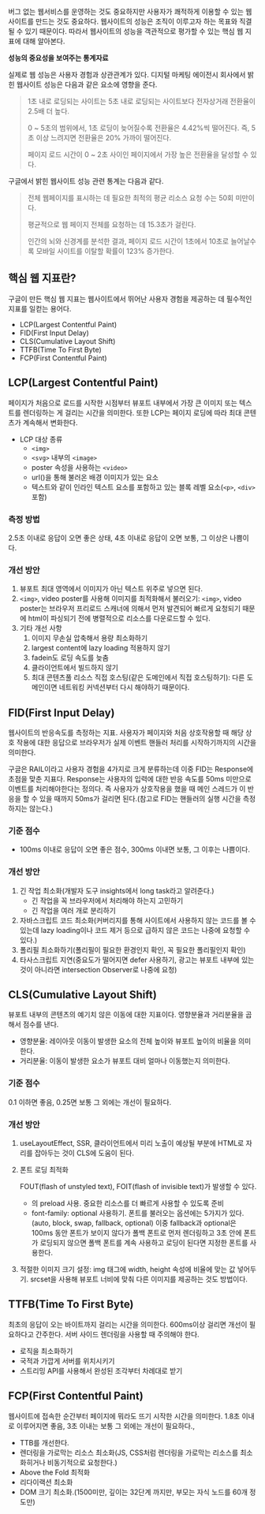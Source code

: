 버그 없는 웹서비스를 운영하는 것도 중요하지만 사용자가 쾌적하게 이용할 수 있는 웹사이트를 만드는 것도 중요하다. 웹사이트의 성능은 조직이 이루고자 하는 목표와 직결될 수 있기 때문이다. 따라서 웹사이트의 성능을 객관적으로 평가할 수 있는 핵심 웹 지표에 대해 알아본다. 

**성능의 중요성을 보여주는 통계자료**

실제로 웹 성능은 사용자 경험과 상관관계가 있다. 디지털 마케팅 에이전시 회사에서 밝힌 웹사이트 성능은 다음과 같은 요소에 영향을 준다.

> 1초 내로 로딩되는 사이트는 5초 내로 로딩되는 사이트보다 전자상거래 전환율이 2.5배 더 높다.
> 
> 0 ~ 5초의 범위에서, 1초 로딩이 늦어질수록 전환율은 4.42%씩 떨어진다. 즉, 5초 이상 느려지면 전환율은 20% 가까이 떨어진다.
> 
> 페이지 로드 시간이 0 ~ 2초 사이인 페이지에서 가장 높은 전환율을 달성할 수 있다.

구글에서 밝힌 웹사이트 성능 관련 통계는 다음과 같다.

> 전체 웹페이지를 표시하는 데 필요한 최적의 평균 리소스 요청 수는 50회 미만이다.
> 
> 평균적으로 웹 페이지 전체를 요청하는 데 15.3초가 걸린다.
> 
> 인간의 뇌와 신경계를 분석한 결과, 페이지 로드 시간이 1초에서 10초로 늘어날수록 모바일 사이트를 이탈할 확률이 123% 증가한다.


## 핵심 웹 지표란?

구글이 만든 핵심 웹 지표는 웹사이트에서 뛰어난 사용자 경험을 제공하는 데 필수적인 지표를 일컫는 용어다.

- LCP(Largest Contentful Paint)
- FID(First Input Delay)
- CLS(Cumulative Layout Shift)
- TTFB(Time To First Byte)
- FCP(First Contentful Paint)

## LCP(Largest Contentful Paint)

페이지가 처음으로 로드를 시작한 시점부터 뷰포트 내부에서 가장 큰 이미지 또는 텍스트를 렌더링하는 게 걸리는 시간을 의미한다. 또한 LCP는 페이지 로딩에 따라 최대 콘텐츠가 계속해서 변화한다.

- LCP 대상 종류
    - `<img>`
    - `<svg>` 내부의 `<image>`
    - poster 속성을 사용하는 `<video>`
    - url()을 통해 불러온 배경 이미지가 있는 요소
    - 텍스트와 같이 인라인 텍스트 요소를 포함하고 있는 블록 레벨 요소(`<p>`, `<div>` 포함)

### 측정 방법

2.5초 이내로 응답이 오면 좋은 상태, 4초 이내로 응답이 오면 보통, 그 이상은 나쁨이다.

### 개선 방안

1. 뷰포트 최대 영역에서 이미지가 아닌 텍스트 위주로 넣으면 된다.
2. `<img>`, video poster를 사용해 이미지를 최적화해서 불러오기: `<img>`, video poster는 브라우저 프리로드 스캐너에 의해서 먼저 발견되어 빠르게 요청되기 때문에 html이 파싱되기 전에 병렬적으로 리소스를 다운로드할 수 있다.
3. 기타 개선 사항
    1. 이미지 무손실 압축해서 용량 최소화하기
    2. largest content에 lazy loading 적용하지 않기
    3. fadein도 로딩 속도를 늦춤
    4. 클라이언트에서 빌드하지 않기
    5. 최대 콘텐츠풀 리소스 직접 호스팅(같은 도메인에서 직접 호스팅하기): 다른 도메인이면 네트워킹 커넥션부터 다시 해야하기 때문이다.

## FID(First Input Delay)

웹사이트의 반응속도를 측정하는 지표. 사용자가 페이지와 처음 상호작용할 때 해당 상호 작용에 대한 응답으로 브라우저가 실제 이벤트 핸들러 처리를 시작하기까지의 시간을 의미한다.

구글은 RAIL이라고 사용자 경험을 4가지로 크게 분류하는데 이중 FID는 Response에 초점을 맞춘 지표다. Response는 사용자의 입력에 대한 반응 속도를 50ms 미만으로 이벤트를 처리해야한다는 정의다. 즉 사용자가 상호작용을 했을 때 메인 스레드가 이 반응을 할 수 있을 때까지 50ms가 걸리면 된다.(참고로 FID는 핸들러의 실행 시간을 측정하지는 않는다.)

### 기준 점수

- 100ms 이내로 응답이 오면 좋은 점수, 300ms 이내면 보통, 그 이후는 나쁨이다.

### 개선 방안

1. 긴 작업 최소화(개발자 도구 insights에서 long task라고 알려준다.)
    - 긴 작업을 꼭 브라우저에서 처리해야 하는지 고민하기
    - 긴 작업을 여러 개로 분리하기
2. 자바스크립트 코드 최소화(커버리지를 통해 사이트에서 사용하지 않는 코드를 볼 수 있는데 lazy loading이나 코드 제거 등으로 급하지 않은 코드는 나중에 요청할 수 있다.)
3. 폴리필 최소화하기(폴리필이 필요한 환경인지 확인, 꼭 필요한 폴리필인지 확인)
4. 타사스크립트 지연(중요도가 떨어지면 defer 사용하기, 광고는 뷰포트 내부에 있는 것이 아니라면 intersection Observer로 나중에 요청)

## CLS(Cumulative Layout Shift)

뷰포트 내부의 콘텐츠의 예기치 않은 이동에 대한 지표이다. 영향분율과 거리분율을 곱해서 점수를 낸다.

- 영향분율: 레이아웃 이동이 발생한 요소의 전체 높이와 뷰포트 높이의 비율을 의미한다.
- 거리분율: 이동이 발생한 요소가 뷰포트 대비 얼마나 이동했는지 의미한다.

### 기준 점수

0.1 이하면 좋음, 0.25면 보통 그 외에는 개선이 필요하다.

### 개선 방안

1. useLayoutEffect, SSR, 클라이언트에서 미리 노출이 예상될 부분에 HTML로 자리를 잡아두는 것이 CLS에 도움이 된다.
2. 폰트 로딩 최적화
    
    FOUT(flash of unstyled text), FOIT(flash of invisible text)가 발생할 수 있다. 
    
    - <link>의 preload 사용. 중요한 리소스를 더 빠르게 사용할 수 있도록 준비
    - font-family: optional 사용하기. 폰트를 불러오는 옵션에는 5가지가 있다. (auto, block, swap, fallback, optional) 이중 fallback과 optional은 100ms 동안 폰트가 보이지 않다가 폴백 폰트로 먼저 렌더링하고 3초 안에 폰트가 로딩되지 않으면 폴백 폰트를 계속 사용하고 로딩이 된다면 지정한 폰트를 사용한다.
3. 적절한 이미지 크기 설정: img 태그에 width, height 속성에 비율에 맞는 값 넣어두기. srcset을 사용해 뷰포트 너비에 맞춰 다른 이미지를 제공하는 것도 방법이다.

## TTFB(Time To First Byte)

최초의 응답이 오는 바이트까지 걸리는 시간을 의미한다. 600ms이상 걸리면 개선이 필요하다고 간주한다. 서버 사이드 렌더링을 사용할 때 주의해야 한다.

- 로직을 최소화하기
- 국적과 가깝게 서버를 위치시키기
- 스트리밍 API를 사용해서 완성된 조각부터 차례대로 받기

## FCP(First Contentful Paint)

웹사이트에 접속한 순간부터 페이지에 뭐라도 뜨기 시작한 시간을 의미한다. 1.8초 이내로 이루어지면 좋음, 3초 이내는 보통 그 외에는 개선이 필요하다.,

- TTB를 개선한다.
- 렌더링을 가로막는 리소스 최소화(JS, CSS처럼 렌더링을 가로막는 리소스를 최소화히거나 비동기적으로 요청한다.)
- Above the Fold 최적화
- 리다이랙션 최소화
- DOM 크기 최소화.(1500미만, 깊이는 32단계 까지만, 부모는 자식 노드를 60개 정도만)
